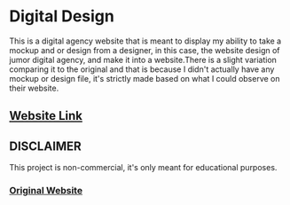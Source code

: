 # Digital Design

This is a digital agency website that is meant to display my ability to take a mockup and or design from a designer, in this case, the website design of jumor digital agency, and make it into a website.There is a slight variation comparing it to the original and that is because I didn't actually have any mockup or design file, it's strictly made based on what I could observe on their website.

## [Website Link](https://digital-design.pages.dev/)

## DISCLAIMER

This project is non-commercial, it's only meant for educational purposes.

### [Original Website](https://www.jomor.design/)

